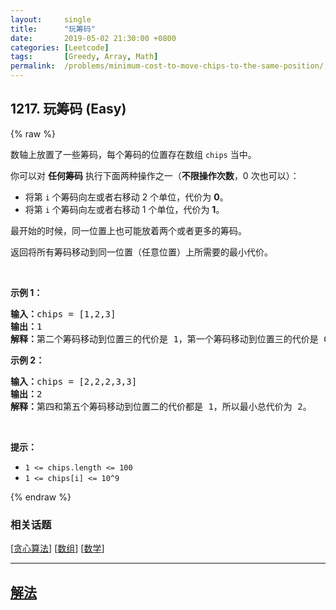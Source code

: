 ```yaml
---
layout:     single
title:      "玩筹码"
date:       2019-05-02 21:30:00 +0800
categories: [Leetcode]
tags:       [Greedy, Array, Math]
permalink:  /problems/minimum-cost-to-move-chips-to-the-same-position/
---
```


## 1217. 玩筹码 (Easy)

{% raw %}

<p>数轴上放置了一些筹码，每个筹码的位置存在数组&nbsp;<code>chips</code>&nbsp;当中。</p>

<p>你可以对 <strong>任何筹码</strong> 执行下面两种操作之一（<strong>不限操作次数</strong>，0 次也可以）：</p>

<ul>
	<li>将第 <code>i</code> 个筹码向左或者右移动 2 个单位，代价为 <strong>0</strong>。</li>
	<li>将第 <code>i</code> 个筹码向左或者右移动 1 个单位，代价为 <strong>1</strong>。</li>
</ul>

<p>最开始的时候，同一位置上也可能放着两个或者更多的筹码。</p>

<p>返回将所有筹码移动到同一位置（任意位置）上所需要的最小代价。</p>

<p>&nbsp;</p>

<p><strong>示例 1：</strong></p>

<pre><strong>输入：</strong>chips = [1,2,3]
<strong>输出：</strong>1
<strong>解释：</strong>第二个筹码移动到位置三的代价是 1，第一个筹码移动到位置三的代价是 0，总代价为 1。
</pre>

<p><strong>示例 2：</strong></p>

<pre><strong>输入：</strong>chips = [2,2,2,3,3]
<strong>输出：</strong>2
<strong>解释：</strong>第四和第五个筹码移动到位置二的代价都是 1，所以最小总代价为 2。
</pre>

<p>&nbsp;</p>

<p><strong>提示：</strong></p>

<ul>
	<li><code>1 &lt;= chips.length &lt;= 100</code></li>
	<li><code>1 &lt;= chips[i] &lt;= 10^9</code></li>
</ul>

{% endraw %}

### 相关话题
  [[贪心算法](https://github.com/openset/leetcode/tree/master/tag/greedy/README.md)]
  [[数组](https://github.com/openset/leetcode/tree/master/tag/array/README.md)]
  [[数学](https://github.com/openset/leetcode/tree/master/tag/math/README.md)]

---

## [解法](https://github.com/openset/leetcode/tree/master/problems/minimum-cost-to-move-chips-to-the-same-position)
